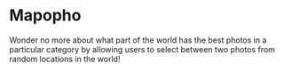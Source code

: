 Mapopho
=========

Wonder no more about what part of the world has the best photos in a particular category by allowing users to select 
between two photos from random locations in the world!




